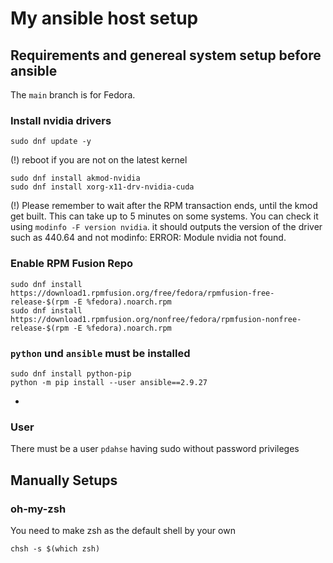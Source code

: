 # My ansible host setup 

## Requirements and genereal system setup before ansible
The `main` branch is for Fedora.

### Install nvidia drivers
```
sudo dnf update -y
```
(!) reboot if you are not on the latest kernel
```
sudo dnf install akmod-nvidia
sudo dnf install xorg-x11-drv-nvidia-cuda
```
(!) Please remember to wait after the RPM transaction ends, until the kmod get built. This can take up to 5 minutes on some systems.
You can check it using `modinfo -F version nvidia`. it should outputs the version of the driver such as 440.64
and not modinfo: ERROR: Module nvidia not found.


### Enable RPM Fusion Repo
```
sudo dnf install https://download1.rpmfusion.org/free/fedora/rpmfusion-free-release-$(rpm -E %fedora).noarch.rpm
sudo dnf install https://download1.rpmfusion.org/nonfree/fedora/rpmfusion-nonfree-release-$(rpm -E %fedora).noarch.rpm
```

### `python` und `ansible` must be installed
 ```
 sudo dnf install python-pip
 python -m pip install --user ansible==2.9.27
 ```
-

### User
There must be a user `pdahse` having sudo without password privileges

## Manually Setups
### oh-my-zsh
You need to make zsh as the default shell by your own
```
chsh -s $(which zsh)
```
